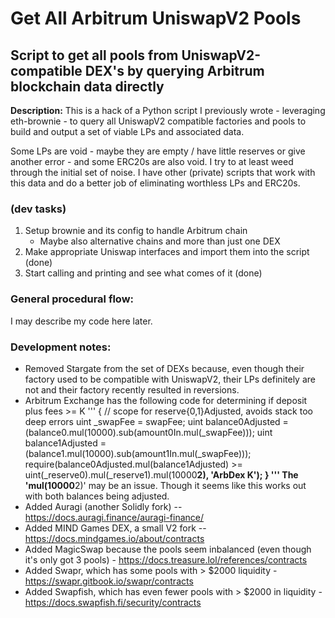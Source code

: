# Get All Arbitrum UniswapV2 Pools
## Script to get all pools from UniswapV2-compatible DEX's by querying Arbitrum blockchain data directly

**Description:**
This is a hack of a Python script I previously wrote - leveraging eth-brownie - to query all UniswapV2 compatible factories and pools to build and output a set of viable LPs and associated data.

Some LPs are void - maybe they are empty / have little reserves or give another error - and some ERC20s are also void.  I try to at least weed through the initial set of noise.  I have other (private) scripts that work with this data and do a better job of eliminating worthless LPs and ERC20s.

### (dev tasks)
1. Setup brownie and its config to handle Arbitrum chain
    * Maybe also alternative chains and more than just one DEX
2. Make appropriate Uniswap interfaces and import them into the script (done)
3. Start calling and printing and see what comes of it (done)

### General procedural flow:

I may describe my code here later.

### Development notes:
* Removed Stargate from the set of DEXs because, even though their factory used to be compatible with UniswapV2, their LPs definitely are not and their factory recently resulted in reversions.
* Arbitrum Exchange has the following code for determining if deposit plus fees >= K 
''' 
 { // scope for reserve{0,1}Adjusted, avoids stack too deep errors
            uint _swapFee = swapFee;
            uint balance0Adjusted = (balance0.mul(10000).sub(amount0In.mul(_swapFee)));
            uint balance1Adjusted = (balance1.mul(10000).sub(amount1In.mul(_swapFee)));
            require(balance0Adjusted.mul(balance1Adjusted) >= uint(_reserve0).mul(_reserve1).mul(10000**2), 'ArbDex K');
        }
'''
    The 'mul(10000**2)' may be an issue.  Though it seems like this works out with both balances being adjusted.
* Added Auragi (another Solidly fork) -- https://docs.auragi.finance/auragi-finance/
* Added MIND Games DEX, a small V2 fork -- https://docs.mindgames.io/about/contracts
* Added MagicSwap because the pools seem inbalanced (even though it's only got 3 pools) - https://docs.treasure.lol/references/contracts
* Added Swapr, which has some pools with > $2000 liquidity - https://swapr.gitbook.io/swapr/contracts
* Added Swapfish, which has even fewer pools with > $2000 in liquidity - https://docs.swapfish.fi/security/contracts